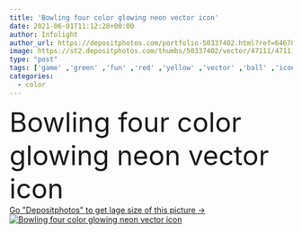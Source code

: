 ```yaml
---
title: 'Bowling four color glowing neon vector icon'
date: 2021-06-01T11:12:28+00:00
author: Infolight
author_url: https://depositphotos.com/portfolio-50337402.html?ref=64678756
image: https://st2.depositphotos.com/thumbs/50337402/vector/47111/471118370/api_thumb_450.jpg?forcejpeg=true
type: "post"
tags: ['game' ,'green' ,'fun' ,'red' ,'yellow' ,'vector' ,'ball' ,'icon' ,'night' ,'glow' ,'logo' ,'pins' ,'neon' ,'Bowling' ,'eps' ,'premium' ,'hobbies and free time' ,'sports and competition' ]
categories: 
  - color
---
```

<div aling="center">
            <font size="60"> Bowling four color glowing neon vector icon</font>   
</div>
<div>
    <a href='https://st2.depositphotos.com/thumbs/50337402/vector/47111/471118370/api_thumb_450.jpg?forcejpeg=true?ref=64678756' target=_blank > Go "Depositphotos" to get lage size of this picture ->
        <img href='https://st2.depositphotos.com/thumbs/50337402/vector/47111/471118370/api_thumb_450.jpg?forcejpeg=true?ref=64678756' src='https://st2.depositphotos.com/50337402/47111/v/950/depositphotos_471118370-stock-illustration-bowling-four-color-glowing-neon.jpg?forcejpeg=true' alt='Bowling four color glowing neon vector icon' >
    </a>
</div>
